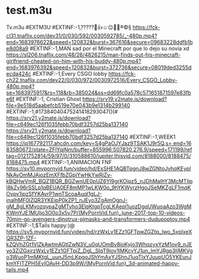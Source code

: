 # test.m3u
Tv.m3u
#EXTM3U
#EXTINF:-1,?????🥃👍☺️😉🤣💤®©§
https://fck-cl31.tnaflix.com/dev31/0/030/592/0030592785/_-480p.mp4?end=1683976622&speed=120832&burst=367616&secure=09683228ddfb1be8d08a9
#EXTINF:-1,MAN sad por el Minecraft por que lo dejo su novia xd
https://sl206.tnaflix.com/48/26/4826215/man-finds-out-his-minecraft-girlfriend-cheated-on-him-with-his-buddy-480p.mp4?end=1683976392&speed=120832&burst=372736&secure=08019ded3255decda424c
#EXTINF:-1,Every CSGO lobby
https://fck-ch22.tnaflix.com/dev22/0/030/972/0030972516/Every_CSGO_Lobby-480p.mp4?se=1683975917&rs=118&rb=385024&ss=dd69fc0a578c571651871597e83fbe6f
#EXTINF:-1, Cristian Ghost 
https://srv19.y2mate.is/download?file=9e518d5aabefcb519e70e043b9e1314b299140
#EXTINF:-1,#17384040475241418293047()(#
https://srv21.y2mate.is/download?file=c649ec126f1035febb70bdf3257d25ba137140
https://srv21.y2mate.is/download?file=c649ec126f1035febb70bdf3257d25ba137140
#EXTINF:-1,WEEK1
https://ip167792117.ahcdn.com/key=S4gPaOJYJaz9TSAK1J9r5Q,s=,end=1683580672/state=ZFlYqjNm/buffer=855996:507820,276.9/speed=171199/reftag=0121752814/59/97/0/310588610/jupiter.thisvid.com/8188000/8188475/8188475.mp4
#EXTINF:-1,ANIMACION FNF
https://sv10.mypornvid.fun/video/hd/ExSHE1AQBTpgnJ8wZGNtoJyhqKEyplNkAvOmMJAiozEmXFfbZGpjYwHkYwRjZv-kBQHwVmR_BQZ1BQR_BGZwnUE0pUZ6Yl9grKOipz5_nJDhMaIhY3McMTIipl8kZv96rSSLp1qBEUA0EF8mMP1wLKW0o_9hYKWyrzHgoJSeMKZgLF1mqKOypv1ipzSfYKAyrP1wnTScoaAuql1gLJ-inaIhMF0lZQR3YKEipP0kZP1_nJEyo3ZgAmOgnJ-gM_8gLKMyozqypaZgMTyho3ElqKtgpTcgLKAepl1uozDgqUWuoaAzo3WgMKWmYJE1MUIjo3O0o3x5v7P/(MyPornVid.fun)_june-2017-top-10-videos-70min-go-avengers-dinotrux-pjmasks-and-transformers-dudupoptoy.mp4
#EXTINF:-1,$Tails happy:)@
https://sv5.mypornvid.fun/video/hd/rzWxLv1EZz1GFTpwZGZtp_Iwo_5xplxeXQR3ZP-1ZF-kZQVhZGt1VlZkAwtmAGtlZwN3V_u0qUOmBv8ioKyjo3WhqzyxYzM1ov9_nJEyo3ZiZGxirzWxLv1EZz1GFTpiZ_DgL_SlqT9iov1lMKcyYJ1un_ImYJRgp3IjMKVgo3WuoP1mMKtgL_uunJ5mLKpgoJShYmAxYJShnJ1uqTIxYJuupUO5YKEunJkmYFITZPH5EvIOAvH-DD3p9W/(MyPornVid.fun)_3d-animated-happy-tails.mp4
